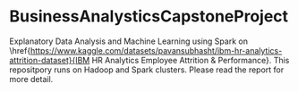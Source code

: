 # BusinessAnalysticsCapstoneProject

Explanatory Data Analysis and Machine Learning using Spark on \href{https://www.kaggle.com/datasets/pavansubhasht/ibm-hr-analytics-attrition-dataset}{IBM HR Analytics Employee Attrition & Performance}. This repositpory runs on Hadoop and Spark clusters. Please read the report for more detail.
